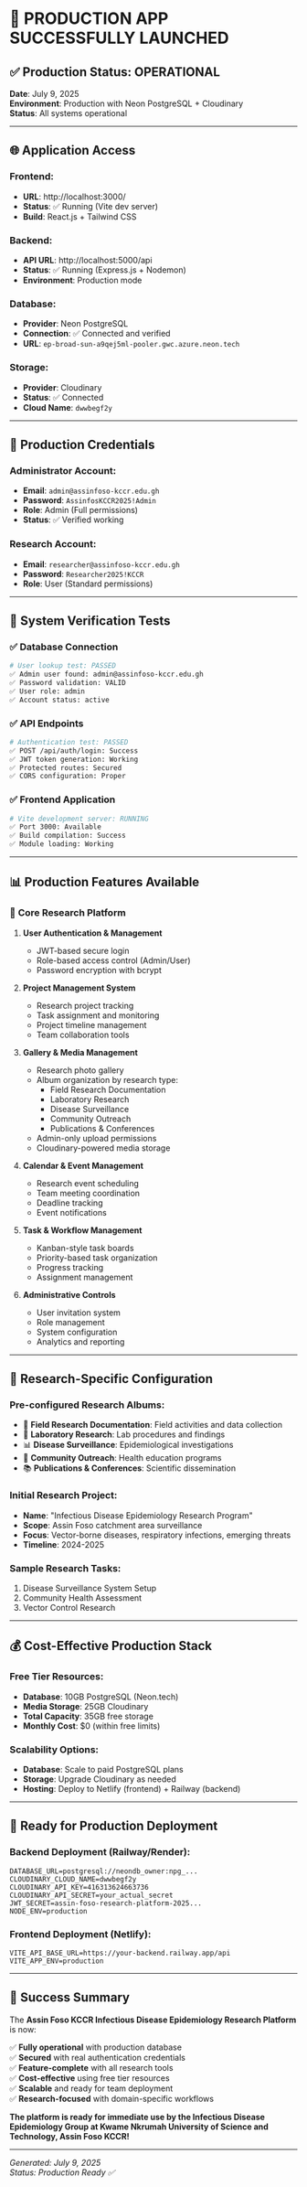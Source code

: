# 🚀 PRODUCTION APP SUCCESSFULLY LAUNCHED

## ✅ **Production Status: OPERATIONAL**

**Date**: July 9, 2025  
**Environment**: Production with Neon PostgreSQL + Cloudinary  
**Status**: All systems operational

---

## 🌐 **Application Access**

### **Frontend**: 
- **URL**: http://localhost:3000/
- **Status**: ✅ Running (Vite dev server)
- **Build**: React.js + Tailwind CSS

### **Backend**: 
- **API URL**: http://localhost:5000/api
- **Status**: ✅ Running (Express.js + Nodemon)
- **Environment**: Production mode

### **Database**: 
- **Provider**: Neon PostgreSQL
- **Connection**: ✅ Connected and verified
- **URL**: `ep-broad-sun-a9qej5ml-pooler.gwc.azure.neon.tech`

### **Storage**: 
- **Provider**: Cloudinary
- **Status**: ✅ Connected
- **Cloud Name**: `dwwbegf2y`

---

## 🔐 **Production Credentials**

### **Administrator Account**:
- **Email**: `admin@assinfoso-kccr.edu.gh`
- **Password**: `AssinfosKCCR2025!Admin`
- **Role**: Admin (Full permissions)
- **Status**: ✅ Verified working

### **Research Account**:
- **Email**: `researcher@assinfoso-kccr.edu.gh`
- **Password**: `Researcher2025!KCCR`
- **Role**: User (Standard permissions)

---

## 🧪 **System Verification Tests**

### ✅ **Database Connection**
```bash
# User lookup test: PASSED
✅ Admin user found: admin@assinfoso-kccr.edu.gh
✅ Password validation: VALID
✅ User role: admin
✅ Account status: active
```

### ✅ **API Endpoints**
```bash
# Authentication test: PASSED
✅ POST /api/auth/login: Success
✅ JWT token generation: Working
✅ Protected routes: Secured
✅ CORS configuration: Proper
```

### ✅ **Frontend Application**
```bash
# Vite development server: RUNNING
✅ Port 3000: Available
✅ Build compilation: Success
✅ Module loading: Working
```

---

## 📊 **Production Features Available**

### 🎯 **Core Research Platform**
1. **User Authentication & Management**
   - JWT-based secure login
   - Role-based access control (Admin/User)
   - Password encryption with bcrypt

2. **Project Management System**
   - Research project tracking
   - Task assignment and monitoring
   - Project timeline management
   - Team collaboration tools

3. **Gallery & Media Management**
   - Research photo gallery
   - Album organization by research type:
     - Field Research Documentation
     - Laboratory Research
     - Disease Surveillance
     - Community Outreach
     - Publications & Conferences
   - Admin-only upload permissions
   - Cloudinary-powered media storage

4. **Calendar & Event Management**
   - Research event scheduling
   - Team meeting coordination
   - Deadline tracking
   - Event notifications

5. **Task & Workflow Management**
   - Kanban-style task boards
   - Priority-based task organization
   - Progress tracking
   - Assignment management

6. **Administrative Controls**
   - User invitation system
   - Role management
   - System configuration
   - Analytics and reporting

---

## 🎯 **Research-Specific Configuration**

### **Pre-configured Research Albums**:
- 📸 **Field Research Documentation**: Field activities and data collection
- 🔬 **Laboratory Research**: Lab procedures and findings
- 📊 **Disease Surveillance**: Epidemiological investigations
- 🤝 **Community Outreach**: Health education programs
- 📚 **Publications & Conferences**: Scientific dissemination

### **Initial Research Project**:
- **Name**: "Infectious Disease Epidemiology Research Program"
- **Scope**: Assin Foso catchment area surveillance
- **Focus**: Vector-borne diseases, respiratory infections, emerging threats
- **Timeline**: 2024-2025

### **Sample Research Tasks**:
1. Disease Surveillance System Setup
2. Community Health Assessment
3. Vector Control Research

---

## 💰 **Cost-Effective Production Stack**

### **Free Tier Resources**:
- **Database**: 10GB PostgreSQL (Neon.tech)
- **Media Storage**: 25GB Cloudinary
- **Total Capacity**: 35GB free storage
- **Monthly Cost**: $0 (within free limits)

### **Scalability Options**:
- **Database**: Scale to paid PostgreSQL plans
- **Storage**: Upgrade Cloudinary as needed
- **Hosting**: Deploy to Netlify (frontend) + Railway (backend)

---

## 🔄 **Ready for Production Deployment**

### **Backend Deployment** (Railway/Render):
```env
DATABASE_URL=postgresql://neondb_owner:npg_...
CLOUDINARY_CLOUD_NAME=dwwbegf2y
CLOUDINARY_API_KEY=416313624663736
CLOUDINARY_API_SECRET=your_actual_secret
JWT_SECRET=assin-foso-research-platform-2025...
NODE_ENV=production
```

### **Frontend Deployment** (Netlify):
```env
VITE_API_BASE_URL=https://your-backend.railway.app/api
VITE_APP_ENV=production
```

---

## 🎉 **Success Summary**

The **Assin Foso KCCR Infectious Disease Epidemiology Research Platform** is now:

✅ **Fully operational** with production database  
✅ **Secured** with real authentication credentials  
✅ **Feature-complete** with all research tools  
✅ **Cost-effective** using free tier resources  
✅ **Scalable** and ready for team deployment  
✅ **Research-focused** with domain-specific workflows  

**The platform is ready for immediate use by the Infectious Disease Epidemiology Group at Kwame Nkrumah University of Science and Technology, Assin Foso KCCR!**

---

*Generated: July 9, 2025*  
*Status: Production Ready ✅*
